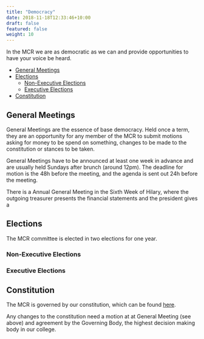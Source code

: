 ```yaml
---
title: "Democracy"
date: 2018-11-18T12:33:46+10:00
draft: false
featured: false
weight: 10
---
```


In the MCR we are as democratic as we can and provide opportunities to have your voice be heard. 

- [General Meetings](#general-meetings)
- [Elections](#elections)
  - [Non-Executive Elections](#non-executive-elections)
  - [Executive Elections](#executive-elections)
- [Constitution](#constitution)

## General Meetings
General Meetings are the essence of base democracy. Held once a term, they are an opportunity for any member of the MCR to submit motions asking for money to be spend on something, changes to be made to the constitution or stances to be taken. 

General Meetings have to be announced at least one week in advance and are usually held Sundays after brunch (around 12pm). The deadline for motion is the 48h before the meeting, and the agenda is sent out 24h before the meeting. 

There is a Annual General Meeting in the Sixth Week of Hilary, where the outgoing treasurer presents the financial statements and the president gives a 

## Elections
The MCR committee is elected in two elections for one year. 

### Non-Executive Elections

### Executive Elections

## Constitution
The MCR is governed by our constitution, which can be found [here](https://www.new.ox.ac.uk/sites/default/files/2020-10/MCR%20Constitution%20TT2020.pdf).

Any changes to the constitution need a motion at at General Meeting (see above) and agreement by the Governing Body, the highest decision making body in our college. 



